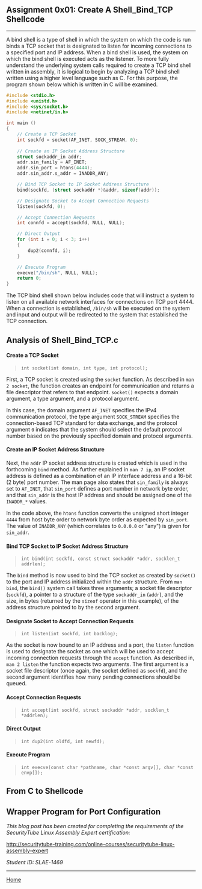 ## Assignment 0x01: Create A Shell_Bind_TCP Shellcode
---
A bind shell is a type of shell in which the system on which the code is run binds a TCP socket that is designated to listen for incoming connections to a specified port and IP address. When a bind shell is used, the system on which the bind shell is executed acts as the listener. To more fully understand the underlying system calls required to create a TCP bind shell written in assembly, it is logical to begin by analyzing a TCP bind shell written using a higher level language such as C. For this purpose, the program shown below which is written in C will be examined. 

```c
#include <stdio.h>
#include <unistd.h>
#include <sys/socket.h>
#include <netinet/in.h>

int main ()
{
    // Create a TCP Socket
    int sockfd = socket(AF_INET, SOCK_STREAM, 0);
    
    // Create an IP Socket Address Structure
    struct sockaddr_in addr;
    addr.sin_family = AF_INET;
    addr.sin_port = htons(4444);
    addr.sin_addr.s_addr = INADDR_ANY;

    // Bind TCP Socket to IP Socket Address Structure
    bind(sockfd, (struct sockaddr *)&addr, sizeof(addr));

    // Designate Socket to Accept Connection Requests
    listen(sockfd, 0);

    // Accept Connection Requests
    int connfd = accept(sockfd, NULL, NULL);

    // Direct Output
    for (int i = 0; i < 3; i++)
    {
        dup2(connfd, i);
    }

    // Execute Program
    execve("/bin/sh", NULL, NULL);
    return 0;
}
```

The TCP bind shell shown below includes code that will instruct a system to listen on all available network interfaces for connections on TCP port 4444. When a connection is established, `/bin/sh` will be executed on the system and input and output will be redirected to the system that established the TCP connection. 

## Analysis of Shell_Bind_TCP.c
#### Create a TCP Socket
>`int socket(int domain, int type, int protocol);`

First, a TCP socket is created using the `socket` function. As described in `man 2 socket`, the function creates an endpoint for communication and returns a file descriptor that refers to that endpoint. `socket()` expects a domain argument, a type argument, and a protocol argument.

In this case, the domain argument `AF_INET` specifies the IPv4 communication protocol, the type argument `SOCK_STREAM` specifies the connection-based TCP standard for data exchange, and the protocol argument `0` indicates that the system should select the default protocol number based on the previously specified domain and protocol arguments.

#### Create an IP Socket Address Structure
Next, the `addr` IP socket address structure is created which is used in the forthcoming `bind` method. As further explained in `man 7 ip`, an IP socket address is defined as a combination of an IP interface address and a 16-bit (2 byte) port number. The man page also states that `sin_family` is always set to `AF_INET`, that `sin_port` defines a port number in network byte order, and that `sin_addr` is the host IP address and should be assigned one of the `INADDR_*` values. 

In the code above, the `htons` function converts the unsigned short integer `4444` from host byte order to network byte order as expected by `sin_port`. The value of `INADDR_ANY` (which correlates to `0.0.0.0` or "any") is given for `sin_addr`.

#### Bind TCP Socket to IP Socket Address Structure
>`int bind(int sockfd, const struct sockaddr *addr, socklen_t addrlen);`

The `bind` method is now used to bind the TCP socket as created by `socket()` to the port and IP address initialized within the `addr` structure. From `man bind`, the `bind()` system call takes three arguments; a socket file descriptor (`sockfd`), a pointer to a structure of the type `sockaddr_in` (`addr`), and the size, in bytes (returned by the `sizeof` operator in this example), of the address structure pointed to by the second argument.

#### Designate Socket to Accept Connection Requests
>`int listen(int sockfd, int backlog);`

As the socket is now bound to an IP address and a port, the `listen` function is used to designate the socket as one which will be used to accept incoming connection requests through the `accept` function. As described in, `man 2 listen` the function expects two arguments. The first argument is a socket file descriptor (once again, the socket defined as `sockfd`), and the second argument identifies how many pending connections should be queued.

#### Accept Connection Requests
>`int accept(int sockfd, struct sockaddr *addr, socklen_t *addrlen);`

#### Direct Output
>`int dup2(int oldfd, int newfd);`

#### Execute Program
>`int execve(const char *pathname, char *const argv[], char *const envp[]);`

## From C to Shellcode

## Wrapper Program for Port Configuration

_This blog post has been created for completing the requirements of the SecurityTube Linux Assembly Expert certification:_

<http://securitytube-training.com/online-courses/securitytube-linux-assembly-expert>

_Student ID: SLAE-1469_

---
[Home](https://norrismw.github.io/SLAE)
